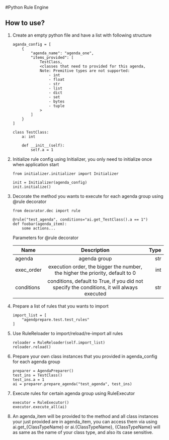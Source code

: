 #Python Rule Engine
## How to use?
1. Create an empty python file and have a list with following structure
    ```
    aganda_config = [
        {
            "agenda_name": "agenda_one",
            "items_provided": [
                TestClass,
                <classes that need to provided for this agenda,
                Note: Premitive types are not supported:
                    - int
                    - float
                    - str
                    - list
                    - dict
                    - set
                    - bytes
                    - tuple
                >
            ]
        }
    ]
    ```
    ```
    class TestClass: 
        a: int
        
        def __init__(self):
            self.a = 1
    ```
2. Initialize rule config using Initializer, you only need to initialize once when application start
    ```
    from initializer.initializer import Initializer
    
    init = Initializer(agenda_config)
    init.initialize()
    ```
3. Decorate the method you wants to execute for each agenda group using @rule decorator
    ```
    from decorator.dec import rule

    @rule("test_agenda", conditions="ai.get_TestClass().a == 1")
    def foobar(agenda_item):
        some actions...
    ```    
    Parameters for @rule decorator
    
    | Name          | Description     | Type  |
    | ------------- |:---------------:| -----:|
    | agenda        | agenda group    |   str |
    | exec_order    | execution order, the bigger the number, the higher the priority, default to 0|   int |
    | conditions    | conditions, default to True, if you did not specify the conditions, it will always executed|    str |
 4. Prepare a list of rules that you wants to import
    ```
    import_list = [
        "agendprepare.test.test_rules"
    ]
    ```
 5. Use RuleReloader to import/reload/re-import all rules
    ```
    reloader = RuleReloader(self.import_list)
    reloader.reload()
    ```
 6. Prepare your own class instances that you provided in agenda_config for each agenda group
    ```
    preparer = AgendaPreparer()
    test_ins = TestClass()
    test_ins.a = 1
    ai = preparer.prepare_agenda("test_agenda", test_ins)
    ```
 7. Execute rules for certain agenda group using RuleExecutor
    ```
    executor = RuleExecutor()
    executor.execute_all(ai)
    ```
 8. An agenda_item will be provided to the method and all class instances your just provided are in agenda_item,
you can access them via using ai.get_{ClassTypeName} or ai.{ClassTypeName}, {ClassTypeName} will as same as the name of your class type, 
and also its case sensitive.
